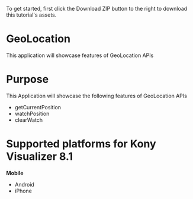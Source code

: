 To get started, first click the Download ZIP button to the right to download this tutorial's assets.

GeoLocation
===========

This application will showcase features of GeoLocation APIs


# Purpose
This Application will showcase the following features of GeoLocation APIs

* getCurrentPosition
* watchPosition
* clearWatch

# Supported platforms for Kony Visualizer 8.1
**Mobile**
 * Android
 * iPhone
 
